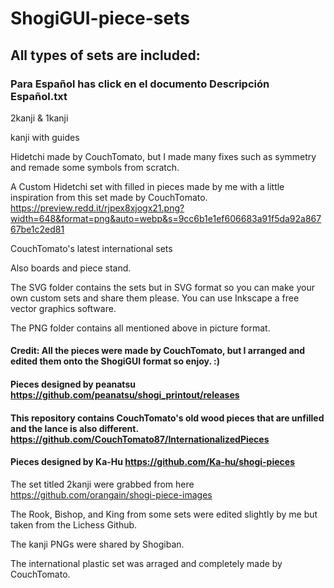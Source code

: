 # ShogiGUI-piece-sets
## All types of sets are included:

### Para Español has click en el documento Descripción Español.txt

2kanji & 1kanji

kanji with guides

Hidetchi made by CouchTomato, but I made many fixes such as symmetry and remade some symbols from scratch.

A Custom Hidetchi set with filled in pieces made by me with a little inspiration from this set made by CouchTomato.
https://preview.redd.it/rjpex8xjogx21.png?width=648&format=png&auto=webp&s=9cc6b1e1ef606683a91f5da92a86767be1c2ed81

CouchTomato's latest international sets

Also boards and piece stand.

The SVG folder contains the sets but in SVG format so you can make your own custom sets and share them please. You can use Inkscape a free vector graphics software.

The PNG folder contains all mentioned above in picture format.

#### Credit: All the pieces were made by CouchTomato, but I arranged and edited them onto the ShogiGUI format so enjoy. :)

#### Pieces designed by peanatsu https://github.com/peanatsu/shogi_printout/releases

#### This repository contains CouchTomato's old wood pieces that are unfilled and the lance is also different. https://github.com/CouchTomato87/InternationalizedPieces

#### Pieces designed by Ka-Hu https://github.com/Ka-hu/shogi-pieces

The set titled 2kanji were grabbed from here https://github.com/orangain/shogi-piece-images 

The Rook, Bishop, and King from some sets were edited slightly by me but taken from the Lichess Github.

The kanji PNGs were shared by Shogiban.

The international plastic set was arraged and completely made by CouchTomato.
